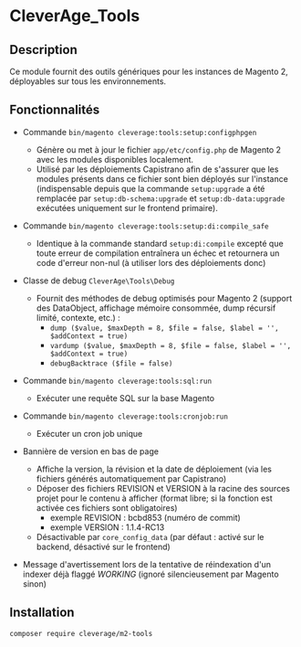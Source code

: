 CleverAge_Tools
=========

## Description

Ce module fournit des outils génériques pour les instances de Magento 2, déployables sur tous les environnements.


## Fonctionnalités

- Commande `bin/magento cleverage:tools:setup:configphpgen`
    - Génère ou met à jour le fichier `app/etc/config.php` de Magento 2 avec les modules disponibles localement.
    - Utilisé par les déploiements Capistrano afin de s'assurer que les modules présents dans ce fichier sont bien déployés sur l'instance (indispensable depuis que la commande `setup:upgrade` a été remplacée par `setup:db-schema:upgrade` et `setup:db-data:upgrade` exécutées uniquement sur le frontend primaire).

- Commande `bin/magento cleverage:tools:setup:di:compile_safe`
    - Identique à la commande standard `setup:di:compile` excepté que toute erreur de compilation entraînera un échec et retournera un code d'erreur non-nul (à utiliser lors des déploiements donc)

- Classe de debug `CleverAge\Tools\Debug`
    - Fournit des méthodes de debug optimisés pour Magento 2 (support des DataObject, affichage mémoire consommée, dump récursif limité, contexte, etc.) :
        - `dump ($value, $maxDepth = 8, $file = false, $label = '', $addContext = true)`
        - `vardump ($value, $maxDepth = 8, $file = false, $label = '', $addContext = true)`
        - `debugBacktrace ($file = false)`

- Commande `bin/magento cleverage:tools:sql:run`
    - Exécuter une requête SQL sur la base Magento

- Commande `bin/magento cleverage:tools:cronjob:run`
    - Exécuter un cron job unique

- Bannière de version en bas de page
    - Affiche la version, la révision et la date de déploiement (via les fichiers générés automatiquement par Capistrano)
    - Déposer des fichiers REVISION et VERSION à la racine des sources projet pour le contenu à afficher (format libre; si la fonction est activée ces fichiers sont obligatoires)
        - exemple REVISION : bcbd853 (numéro de commit)
        - exemple VERSION : 1.1.4-RC13
    - Désactivable par `core_config_data` (par défaut : activé sur le backend, désactivé sur le frontend)

- Message d'avertissement lors de la tentative de réindexation d'un indexer déjà flaggé *WORKING* (ignoré silencieusement par Magento sinon)

## Installation

```
composer require cleverage/m2-tools
```

